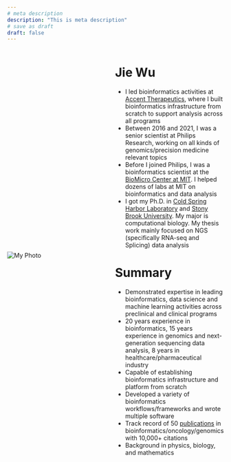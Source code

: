 ```yaml
---
# meta description
description: "This is meta description"
# save as draft
draft: false
---
```


<div style="display: flex; align-items: center; gap: 2rem;">

<!-- Left side: Image -->
<div style="flex: 1;">

  ![My Photo](/images/jiewu.jpg)

</div>

<!-- Right side: Bullet list -->
<div style="flex: 1;">

# Jie Wu

- I led bioinformatics activities at [Accent Therapeutics](https://accenttx.com), where I built bioinformatics infrastructure from scratch to support analysis across all programs
- Between 2016 and 2021, I was a senior scientist at Philips Research, working on all kinds of genomics/precision medicine relevant topics
- Before I joined Philips, I was a bioinformatics scientist at the [BioMicro Center at MIT](https://bmcwiki.mit.edu/index.php/BioMicroCenter). I helped dozens of labs at MIT on bioinformatics and data analysis
- I got my Ph.D. in [Cold Spring Harbor Laboratory](http://www.cshl.edu) and [Stony Brook University](http://www.stonybrook.edu/). My major is computational biology. My thesis work mainly focused on NGS (specifically RNA-seq and Splicing) data analysis

# Summary

- Demonstrated expertise in leading bioinformatics, data science and machine learning activities across preclinical and clinical programs
- 20 years experience in bioinformatics, 15 years experience in genomics and next-generation sequencing data analysis,  8 years in healthcare/pharmaceutical industry
- Capable of establishing bioinformatics infrastructure and platform from scratch
- Developed a variety of bioinformatics workflows/frameworks and wrote multiple software
- Track record of 50 [publications](https://scholar.google.com/citations?hl=en&user=mAm07sMxNvQC&view_op=list_works&sortby=pubdate) in bioinformatics/oncology/genomics with 10,000+ citations
- Background in physics, biology, and mathematics

</div>

</div>